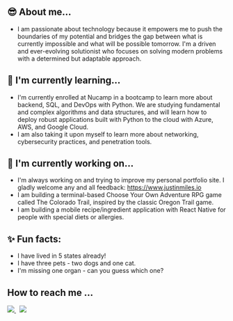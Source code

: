 ## 😎 About me...
* I am passionate about technology because it empowers me to push the boundaries of my potential and bridges the gap between what is currently impossible and what will be possible tomorrow. I'm a driven and ever-evolving solutionist who focuses on solving modern problems with a determined but adaptable approach.

## 🌱 I'm currently learning...
* I'm currently enrolled at Nucamp in a bootcamp to learn more about backend, SQL, and DevOps with Python. We are studying fundamental and complex algorithms and data structures, and will learn how to deploy robust applications built with Python to the cloud with Azure, AWS, and Google Cloud.
* I am also taking it upon myself to learn more about networking, cybersecurity practices, and penetration tools.

## 🔭 I'm currently working on...
* I'm always working on and trying to improve my personal portfolio site. I gladly welcome any and all feedback:
https://www.justinmiles.io
* I am building a terminal-based Choose Your Own Adventure RPG game called The Colorado Trail, inspired by the classic Oregon Trail game.
* I am building a mobile recipe/ingredient application with React Native for people with special diets or allergies.

## ✨ Fun facts:

* I have lived in 5 states already!
* I have three pets - two dogs and one cat.
* I'm missing one organ - can you guess which one?

## How to reach me ...
<p>
  <a href="https://www.linkedin.com/in/andreagonzalez11/" rel="nofollow noreferrer">
		<img src="https://img.icons8.com/ios/50/000000/linkedin.png"/>
  </a> &nbsp;
  <a href="mailto: andreagon6135@gmail.com" rel="nofollow noreferrer">
		<img src="https://img.icons8.com/ios/50/000000/gmail-new.png"/>
  </a>
</p>

<!--
**jdm90/jdm90** is a ✨ _special_ ✨ repository because its `README.md` (this file) appears on your GitHub profile.

Here are some ideas to get you started:

- 🔭 I’m currently working on ...
- 🌱 I’m currently learning ...
- 👯 I’m looking to collaborate on ...
- 🤔 I’m looking for help with ...
- 💬 Ask me about ...
- 📫 How to reach me: ...
- 😄 Pronouns: ...
- ⚡ Fun fact: ...
-->
